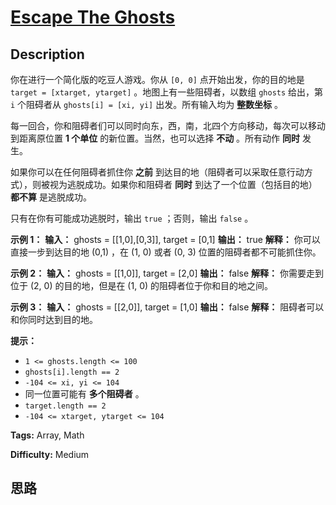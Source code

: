 # [Escape The Ghosts][title]

## Description

你在进行一个简化版的吃豆人游戏。你从 `[0, 0]` 点开始出发，你的目的地是 `target = [xtarget, ytarget]`
。地图上有一些阻碍者，以数组 `ghosts` 给出，第 `i` 个阻碍者从 `ghosts[i] = [xi, yi]` 出发。所有输入均为
**整数坐标** 。

每一回合，你和阻碍者们可以同时向东，西，南，北四个方向移动，每次可以移动到距离原位置 **1 个单位** 的新位置。当然，也可以选择 **不动**
。所有动作 **同时** 发生。

如果你可以在任何阻碍者抓住你 **之前** 到达目的地（阻碍者可以采取任意行动方式），则被视为逃脱成功。如果你和阻碍者 **同时**
到达了一个位置（包括目的地）  **都不算**  是逃脱成功。

只有在你有可能成功逃脱时，输出 `true` ；否则，输出 `false` 。



**示例 1：**
            **输入：** ghosts = [[1,0],[0,3]], target = [0,1]    **输出：** true    **解释：** 你可以直接一步到达目的地 (0,1) ，在 (1, 0) 或者 (0, 3) 位置的阻碍者都不可能抓住你。     

**示例 2：**
            **输入：** ghosts = [[1,0]], target = [2,0]    **输出：** false    **解释：** 你需要走到位于 (2, 0) 的目的地，但是在 (1, 0) 的阻碍者位于你和目的地之间。     

**示例 3：**
            **输入：** ghosts = [[2,0]], target = [1,0]    **输出：** false    **解释：** 阻碍者可以和你同时达到目的地。     



**提示：**

  * `1 <= ghosts.length <= 100`
  * `ghosts[i].length == 2`
  * `-104 <= xi, yi <= 104`
  * 同一位置可能有 **多个阻碍者** 。
  * `target.length == 2`
  * `-104 <= xtarget, ytarget <= 104`


**Tags:** Array, Math

**Difficulty:** Medium

## 思路

[title]: https://leetcode-cn.com/problems/escape-the-ghosts
